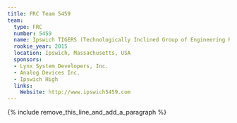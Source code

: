 ```yaml
---
title: FRC Team 5459
team:
  type: FRC
  number: 5459
  name: Ipswich TIGERS (Technologically Inclined Group of Engineering Robotics Students)
  rookie_year: 2015
  location: Ipswich, Massachusetts, USA
  sponsors:
  - Lynx System Developers, Inc.
  - Analog Devices Inc.
  - Ipswich High
  links:
    Website: http://www.ipswich5459.com
---
```


{% include remove_this_line_and_add_a_paragraph %}